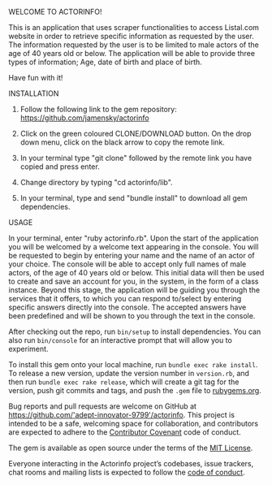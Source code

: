 WELCOME TO ACTORINFO!

This is an application that uses scraper functionalities to access Listal.com website in order to retrieve specific information as requested by the user. The information requested by the user is to be limited to male actors of the age of 40 years old or below. The application will be able to provide three types of information; Age, date of birth and place of birth.  

Have fun with it! 


INSTALLATION

1. Follow the following link to the gem repository: https://github.com/jamensky/actorinfo

2. Click on the green coloured CLONE/DOWNLOAD button. On the drop down menu, click on the black arrow to copy the remote link.

3. In your terminal type "git clone" followed by the remote link you have copied and press enter.  

4. Change directory by typing "cd actorinfo/lib".

5. In your terminal, type and send "bundle install" to download all gem dependencies.


USAGE

In your terminal, enter "ruby actorinfo.rb". Upon the start of the application you will be welcomed by a welcome text appearing in the console. You will  be requested to begin by entering your name and the name of an actor of your choice. The console will be able to accept only full names of male actors, of the age of 40 years old or below. This initial data will then be used to create and save an account for you, in the system, in the form of a class instance. Beyond this stage, the application will be guiding you through the services that it offers, to which you can respond to/select by entering specific answers directly into the console. The accepted answers have been predefined and will be shown to you through the text in the console.


After checking out the repo, run `bin/setup` to install dependencies. You can also run `bin/console` for an interactive prompt that will allow you to experiment.

To install this gem onto your local machine, run `bundle exec rake install`. To release a new version, update the version number in `version.rb`, and then run `bundle exec rake release`, which will create a git tag for the version, push git commits and tags, and push the `.gem` file to [rubygems.org](https://rubygems.org).



Bug reports and pull requests are welcome on GitHub at https://github.com/'adept-innovator-9799'/actorinfo. This project is intended to be a safe, welcoming space for collaboration, and contributors are expected to adhere to the [Contributor Covenant](http://contributor-covenant.org) code of conduct.

 

The gem is available as open source under the terms of the [MIT License](https://opensource.org/licenses/MIT).


Everyone interacting in the Actorinfo project’s codebases, issue trackers, chat rooms and mailing lists is expected to follow the [code of conduct](https://github.com/'adept-innovator-9799'/actorinfo/blob/master/CODE_OF_CONDUCT.md).

